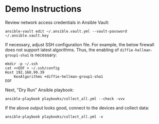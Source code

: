 # Demo Instructions

Review network access credentials in Ansible Vault:

```
ansible-vault edit ~/.ansible.vault.yml --vault-password ~/.ansible.vault.key
```

If necessary, adjust SSH configuration file. For example, the
below firewall does not support latest algorithms. Thus,
the enabling of `diffie-hellman-group1-sha1` is necessary:

```
mkdir -p ~/.ssh
cat <<EOF > ~/.ssh/config
Host 192.168.99.39
    KexAlgorithms +diffie-hellman-group1-sha1
EOF
```

Next, "Dry Run" Ansible playbook:

```
ansible-playbook playbooks/collect_all.yml --check -vvv
```

If the above output looks good, connect to the devices
and collect data:

```
ansible-playbook playbooks/collect_all.yml -v
```
